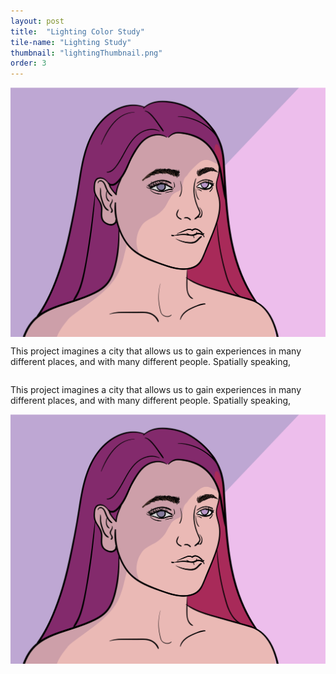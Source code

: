 ```yaml
---
layout: post
title:  "Lighting Color Study"
tile-name: "Lighting Study"
thumbnail: "lightingThumbnail.png"
order: 3
---
```


<div class="row">

  <div class="small-12 medium-6 large-8 columns">
    <img src="/img/colorHair.png" alt="Hero Image">
  </div>

  <div class="small-12 medium-6 large-4 columns">
    <p>This project imagines a city that allows us to gain experiences in many different places, and with many different people. Spatially speaking, </p>
  </div>
  
</div>

<div class="row verticalSpace">

  <div class="small-12 medium-6 large-4 columns">
    <p>This project imagines a city that allows us to gain experiences in many different places, and with many different people. Spatially speaking, </p>
  </div>
  <div class="small-12 medium-6 large-8 columns">
    <img src="/img/colorHair.png" alt="Hero Image">
  </div>
  
</div>